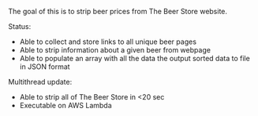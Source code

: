 The goal of this is to strip beer prices from The Beer Store website.

Status:
* Able to collect and store links to all unique beer pages
* Able to strip information about a given beer from webpage
* Able to populate an array with all the data the output sorted data to file in JSON format


Multithread update:
* Able to strip all of The Beer Store in <20 sec
* Executable on AWS Lambda